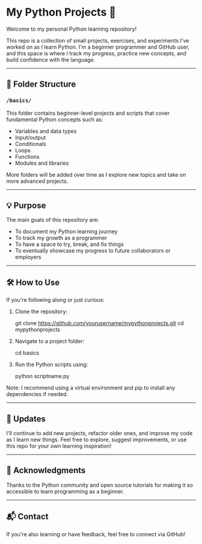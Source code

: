 # My Python Projects 🐍

Welcome to my personal Python learning repository!

This repo is a collection of small projects, exercises, and experiments I've worked on as I learn Python. I'm a beginner programmer and GitHub user, 
and this space is where I track my progress, practice new concepts, and build confidence with the language.

---

## 📁 Folder Structure

### `/basics/`
This folder contains beginner-level projects and scripts that cover fundamental Python concepts such as:

- Variables and data types
- Input/output
- Conditionals
- Loops
- Functions
- Modules and libraries

More folders will be added over time as I explore new topics and take on more advanced projects.

---

## 💡 Purpose

The main goals of this repository are:

- To document my Python learning journey
- To track my growth as a programmer
- To have a space to try, break, and fix things
- To eventually showcase my progress to future collaborators or employers

---

## 🛠️ How to Use

If you're following along or just curious:

1. Clone the repository:
  
   git clone https://github.com/yourusername/mypythonprojects.git
   cd mypythonprojects

2. Navigate to a project folder:

   cd basics

4. Run the Python scripts using:

   python scriptname.py

Note: I recommend using a virtual environment and pip to install any dependencies if needed. 

---

## 📅 Updates

I'll continue to add new projects, refactor older ones, and improve my code as I learn new things. Feel free to explore, suggest improvements, or use this repo for your own learning inspiration!

---

## 🙌 Acknowledgments

Thanks to the Python community and open source tutorials for making it so accessible to learn programming as a beginner.

---

## 📬 Contact

If you're also learning or have feedback, feel free to connect via GitHub!

